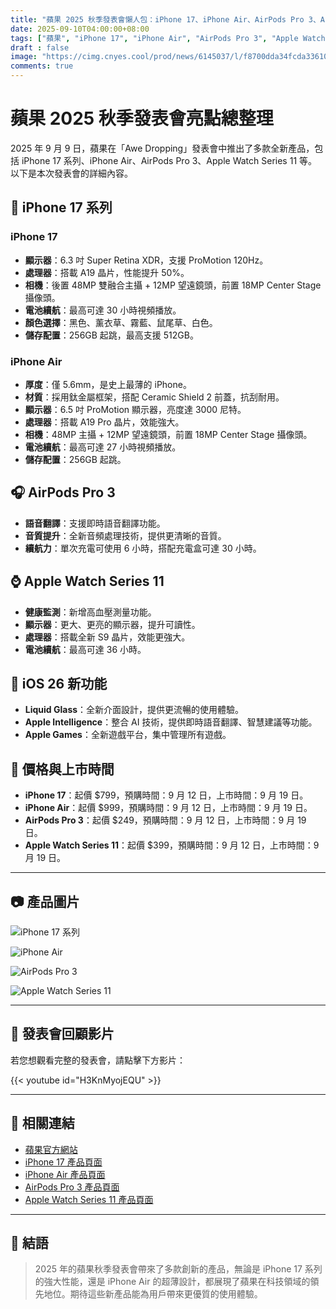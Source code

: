 ```yaml
---
title: "蘋果 2025 秋季發表會懶人包：iPhone 17、iPhone Air、AirPods Pro 3、Apple Watch Series 11"
date: 2025-09-10T04:00:00+08:00
tags: ["蘋果", "iPhone 17", "iPhone Air", "AirPods Pro 3", "Apple Watch Series 11"]
draft : false
image: "https://cimg.cnyes.cool/prod/news/6145037/l/f8700dda34fcda3361086e39ad7bb49f.jpg"
comments: true
---
```


#  蘋果 2025 秋季發表會亮點總整理

2025 年 9 月 9 日，蘋果在「Awe Dropping」發表會中推出了多款全新產品，包括 iPhone 17 系列、iPhone Air、AirPods Pro 3、Apple Watch Series 11 等。以下是本次發表會的詳細內容。

## 📱 iPhone 17 系列

### iPhone 17

- **顯示器**：6.3 吋 Super Retina XDR，支援 ProMotion 120Hz。
- **處理器**：搭載 A19 晶片，性能提升 50%。
- **相機**：後置 48MP 雙融合主攝 + 12MP 望遠鏡頭，前置 18MP Center Stage 攝像頭。
- **電池續航**：最高可達 30 小時視頻播放。
- **顏色選擇**：黑色、薰衣草、霧藍、鼠尾草、白色。
- **儲存配置**：256GB 起跳，最高支援 512GB。

### iPhone Air

- **厚度**：僅 5.6mm，是史上最薄的 iPhone。
- **材質**：採用鈦金屬框架，搭配 Ceramic Shield 2 前蓋，抗刮耐用。
- **顯示器**：6.5 吋 ProMotion 顯示器，亮度達 3000 尼特。
- **處理器**：搭載 A19 Pro 晶片，效能強大。
- **相機**：48MP 主攝 + 12MP 望遠鏡頭，前置 18MP Center Stage 攝像頭。
- **電池續航**：最高可達 27 小時視頻播放。
- **儲存配置**：256GB 起跳。

## 🎧 AirPods Pro 3

- **語音翻譯**：支援即時語音翻譯功能。
- **音質提升**：全新音頻處理技術，提供更清晰的音質。
- **續航力**：單次充電可使用 6 小時，搭配充電盒可達 30 小時。

## ⌚ Apple Watch Series 11

- **健康監測**：新增高血壓測量功能。
- **顯示器**：更大、更亮的顯示器，提升可讀性。
- **處理器**：搭載全新 S9 晶片，效能更強大。
- **電池續航**：最高可達 36 小時。

## 🧠 iOS 26 新功能

- **Liquid Glass**：全新介面設計，提供更流暢的使用體驗。
- **Apple Intelligence**：整合 AI 技術，提供即時語音翻譯、智慧建議等功能。
- **Apple Games**：全新遊戲平台，集中管理所有遊戲。

## 🛒 價格與上市時間

- **iPhone 17**：起價 $799，預購時間：9 月 12 日，上市時間：9 月 19 日。
- **iPhone Air**：起價 $999，預購時間：9 月 12 日，上市時間：9 月 19 日。
- **AirPods Pro 3**：起價 $249，預購時間：9 月 12 日，上市時間：9 月 19 日。
- **Apple Watch Series 11**：起價 $399，預購時間：9 月 12 日，上市時間：9 月 19 日。

---

## 📷 產品圖片

![iPhone 17 系列](https://www.apple.com/newsroom/2025/09/apple-debuts-iphone-17/images/iphone-17-family.jpg)

![iPhone Air](https://www.apple.com/newsroom/2025/09/introducing-iphone-air/images/iphone-air.jpg)

![AirPods Pro 3](https://www.apple.com/newsroom/2025/09/apple-unveils-airpods-pro-3/images/airpods-pro-3.jpg)

![Apple Watch Series 11](https://www.apple.com/newsroom/2025/09/apple-unveils-apple-watch-series-11/images/apple-watch-series-11.jpg)

---

## 🎥 發表會回顧影片

若您想觀看完整的發表會，請點擊下方影片：

{{< youtube id="H3KnMyojEQU" >}}

---

## 🔗 相關連結

- [蘋果官方網站](https://www.apple.com)
- [iPhone 17 產品頁面](https://www.apple.com/iphone-17/)
- [iPhone Air 產品頁面](https://www.apple.com/iphone-air/)
- [AirPods Pro 3 產品頁面](https://www.apple.com/airpods-pro-3/)
- [Apple Watch Series 11 產品頁面](https://www.apple.com/apple-watch-series-11/)

---

## 📝 結語

> 2025 年的蘋果秋季發表會帶來了多款創新的產品，無論是 iPhone 17 系列的強大性能，還是 iPhone Air 的超薄設計，都展現了蘋果在科技領域的領先地位。期待這些新產品能為用戶帶來更優質的使用體驗。